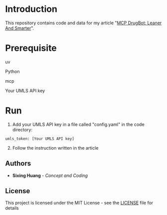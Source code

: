 
# Introduction

  

This repository contains code and data for my article "[MCP DrugBot: Leaner And Smarter](https://dgg32.medium.com/duckdb-as-a-drugdb-a-free-and-simple-multi-model-drug-and-trial-database-83c222d1e9dd)".



# Prerequisite

uv

Python

mcp

Your UMLS API key

# Run

1. Add your UMLS API key in a file called "config.yaml" in the code directory:
```
umls_token: [Your UMLS API key]
```

2. Follow the instruction written in the article

## Authors



*  **Sixing Huang** - *Concept and Coding*

  

  

## License

  

  

This project is licensed under the MIT License - see the [LICENSE](LICENSE) file for details
